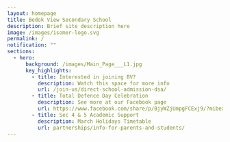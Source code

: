 ```yaml
---
layout: homepage
title: Bedok View Secondary School
description: Brief site description here
image: /images/isomer-logo.svg
permalink: /
notification: ""
sections:
  - hero:
      background: /images/Main_Page___L1.jpg
      key_highlights:
        - title: Interested in joining BV?
          description: Watch this space for more info
          url: /join-us/direct-school-admission-dsa/
        - title: Total Defence Day Celebration
          description: See more at our Facebook page
          url: https://www.facebook.com/share/p/BjyWZjUmpgFCExj9/?mibextid=WaXdOe
        - title: Sec 4 & 5 Academic Support
          description: March Holidays Timetable
          url: partnerships/info-for-parents-and-students/
---
```

